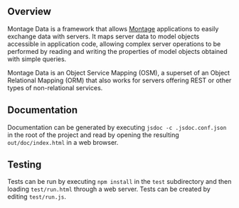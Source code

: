## Overview

Montage Data is a framework that allows
[Montage](https://github.com/montagejs/montage) applications to easily exchange
data with servers. It maps server data to model objects accessible in
application code, allowing complex server operations to be performed by reading
and writing the properties of model objects obtained with simple queries.

Montage Data is an Object Service Mapping (OSM), a superset of an Object
Relational Mapping (ORM) that also works for servers offering REST or other
types of non-relational services.

## Documentation

Documentation can be generated by executing `jsdoc -c .jsdoc.conf.json` in the
root of the project and read by opening the resulting `out/doc/index.html` in a
web browser.

## Testing

Tests can be run by executing `npm install` in the `test` subdirectory and then
loading `test/run.html` through a web server. Tests can be created by editing
`test/run.js`.

